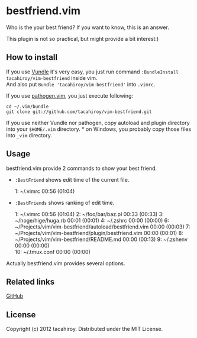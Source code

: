 bestfriend.vim
==========

Who is the your best friend?
If you want to know, this is an answer.

This plugin is not so practical, but might provide a bit interest:)

How to install
----------
If you use [Vundle](https://github.com/gmarik/vundle.git) it's very easy, you just run command `:BundleInstall tacahiroy/vim-bestfriend`
inside vim.  
And also put `Bundle 'tacahiroy/vim-bestfriend'` into `.vimrc`.

If you use [pathogen.vim](https://github.com/tpope/vim-pathogen), you just execute following:

    cd ~/.vim/bundle
    git clone git://github.com/tacahiroy/vim-bestfriend.git

If you use neither Vundle nor pathogen, copy autoload and plugin directory  
into your `$HOME/.vim` directory.
\* on Windows, you probably copy those files into `_vim` directory.

Usage
----------
bestfriend.vim provide 2 commands to show your best friend.

* `:BestFriend` shows edit time of the current file.

    1: ~/.vimrc                                               00:56 (01:04)

* `:BestFriends` shows ranking of edit time.

    1: ~/.vimrc                                               00:56 (01:04)
    2: ~/foo/bar/baz.pl                                       00:33 (00:33)
    3: ~/hoge/hige/huga.rb                                    00:01 (00:01)
    4: ~/.zshrc                                               00:00 (00:00)
    6: ~/Projects/vim/vim-bestfriend/autoload/bestfriend.vim  00:00 (00:03)
    7: ~/Projects/vim/vim-bestfriend/plugin/bestfriend.vim    00:00 (00:01)
    8: ~/Projects/vim/vim-bestfriend/README.md                00:00 (00:13)
    9: ~/.zshenv                                              00:00 (00:00)  
   10: ~/.tmux.conf                                           00:00 (00:00)


Actually bestfriend.vim provides several options.

Related links
----------

[GitHub](https://github.com/tacahiroy/vim-bestfriend)

License
----------

Copyright (c) 2012 tacahiroy. Distributed under the MIT License.


